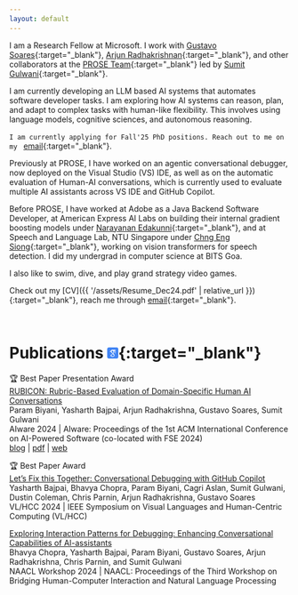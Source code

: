```yaml
---
layout: default
---
```



I am a Research Fellow at Microsoft. I work with [Gustavo Soares](https://www.microsoft.com/en-us/research/people/gsoares/){:target="_blank"}, [Arjun Radhakrishnan](https://www.microsoft.com/en-us/research/people/arradha/){:target="_blank"}, and other collaborators at the [PROSE Team](https://www.microsoft.com/en-us/research/group/prose/){:target="_blank"} led by [Sumit Gulwani](https://www.microsoft.com/en-us/research/people/sumitg/){:target="_blank"}.

I am currently developing an LLM based AI systems that automates software developer tasks. I am exploring how AI systems can reason, plan, and adapt to complex tasks with human-like flexibility. This involves using language models, cognitive sciences, and autonomous reasoning. 

`I am currently applying for Fall'25 PhD positions. Reach out to me on my ` [email](mailto:parambiyani8@gmail.com){:target="_blank"}.

Previously at PROSE, I have worked on an agentic conversational debugger, now deployed on the Visual Studio (VS) IDE, as well as on the automatic evaluation of Human-AI conversations, which is currently used to evaluate multiple AI assistants across VS IDE and GitHub Copilot.

Before PROSE, I have worked at Adobe as a Java Backend Software Developer, at American Express AI Labs on building their internal gradient boosting models under [Narayanan Edakunni](https://scholar.google.com/citations?user=qI7tWCsAAAAJ&hl=en){:target="_blank"}, and at Speech and Language Lab, NTU Singapore under [Chng Eng Siong](https://aseschng.github.io/intro1.html){:target="_blank"}, working on vision transformers for speech detection. I did my undergrad in computer science at BITS Goa.

I also like to swim, dive, and play grand strategy video games.

Check out my [CV]({{ '/assets/Resume_Dec24.pdf' | relative_url }}){:target="_blank"}, reach me through [email](mailto:parambiyani8@gmail.com){:target="_blank"}.

<br>

# Publications [<img src="assets\img\logos\google_scholar.png" alt="google-scholar" target="_blank" width="20" height="20">](https://scholar.google.com/citations?user=BdfgjTwAAAAJ&hl=en){:target="_blank"}

<div>
    <p class="paper">
        <span class="badge"> 🏆 Best Paper Presentation Award </span><br>
        <a class="paperlink" href="https://dl.acm.org/doi/10.1145/3664646.3664778" target="_blank"><span class="papertitle">RUBICON: Rubric-Based Evaluation of Domain-Specific Human AI Conversations</span></a><br>
        <span class="thisauthor">Param Biyani</span>, Yasharth Bajpai, Arjun Radhakrishna, Gustavo Soares, Sumit Gulwani<br>
        <span class="confshort">AIware 2024</span> |
            AIware: Proceedings of the 1st ACM International Conference on AI-Powered Software (co-located with FSE 2024)<br>
        <a class="tag" href="https://www.microsoft.com/en-us/research/blog/rubicon-evaluating-conversations-between-humans-and-ai-systems/" target="_blank">blog</a>
        <span class="tagsep">|</span>
        <a class="tag" href="https://www.microsoft.com/en-us/research/uploads/prod/2024/05/RUBICON__Rubric_Based_Evaluation_of_Domain_Specific_Human_AI_Conversations-10.pdf" target="_blank">pdf</a>
        <span class="tagsep">|</span>
        <a class="tag" href="https://www.microsoft.com/en-us/research/publication/rubicon-rubric-based-evaluation-of-domain-specific-human-ai-conversations/" target="_blank">web</a>
    </p>
</div>

<div>
    <p class="paper">
        <span class="badge"> 🏆 Best Paper Award </span><br>
        <a class="paperlink" href="https://www.microsoft.com/en-us/research/publication/lets-fix-this-together-conversational-debugging-with-github-copilot/" target="_blank"><span class="papertitle">Let’s Fix this Together: Conversational Debugging with GitHub Copilot</span></a><br>
        Yasharth Bajpai, Bhavya Chopra, <span class="thisauthor">Param Biyani</span>, Cagri Aslan, Sumit Gulwani, Dustin Coleman, Chris Parnin, Arjun Radhakrishna, Gustavo Soares<br>
        <span class="confshort">VL/HCC 2024</span> | IEEE Symposium on Visual Languages and Human-Centric Computing (VL/HCC)<br>
    </p>
</div>

<div>
    <p class="paper">
        <a class="paperlink" href="https://arxiv.org/abs/2402.06229" target="_blank"><span class="papertitle"> Exploring Interaction Patterns for Debugging: Enhancing Conversational Capabilities of AI-assistants</span></a><br>
        Bhavya Chopra, Yasharth Bajpai, <span class="thisauthor">Param Biyani</span>, Gustavo Soares, Arjun Radhakrishna, Chris Parnin, and Sumit Gulwani<br>
        <span class="confshort">NAACL Workshop 2024</span> | NAACL: Proceedings of the Third Workshop on Bridging Human-Computer Interaction and Natural Language Processing <br>
    </p>
</div>

<br>